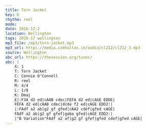```yaml
---
title: Torn Jacket
key: D
rhythm: reel
mode: 
date: 2016-12-2
location: Wellington
tags: 2016-17 wellington 
mp3_file: /mp3/torn-jacket.mp3
mp3_url: https://media.comhaltas.ie/audio/cl212/cl212_3.mp3
source: Wellington
abc_url: https://thesession.org/tunes/
abc: |
    X: 1
    T: Torn Jacket
    C: Connie O'Connell
    R: reel
    M: 4/4
    L: 1/8
    K: Dmaj
    E|:F3A d2 ed|cAAB cdec|FEFA d2 ed|cAGE EDDE|
    FEFA d2 ed|cAAB cdec|dcde f2 ed|cAGE EDD2:|
    |:FAdf a2 ab|g2 gf gfed|cAA2 cdef|gfed cAGE|
    FAdf a2 ab|g2 gf gfef|gaba gfed|cAGE EDD2:|
    |"B Variation"FAdf a2 af|g2 gf gfef|gfed cdef|gfed cAGE|
---
```

